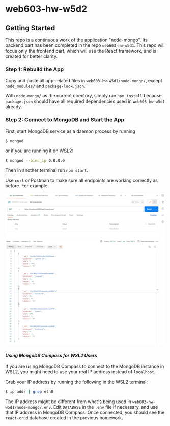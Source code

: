 # web603-hw-w5d2

## Getting Started

This repo is a continuous work of the application "node-mongo". Its backend part has been completed in the repo `web603-hw-w5d1`. This repo will focus only the frontend part, which will use the React framework, and is created for better clarity.

### Step 1: Rebuild the App

Copy and paste all app-related files in `web603-hw-w5d1/node-mongo/`, except `node_modules/` and `package-lock.json`. 

With `node-mongo/` as the current directory, simply run `npm install` because `package.json` should have all required dependencies used in `web603-hw-w5d1` already. 

### Step 2: Connect to MongoDB and Start the App

First, start MongoDB service as a daemon process by running
```bash
$ mongod
```
or if you are running it on WSL2:
```bash
$ mongod --bind_ip 0.0.0.0
```

Then in another terminal run `npm start`. 

Use `curl` or Postman to make sure all endpoints are working correctly as before. For example:

![testing crud](screenshots/crud-test.png)

#### *Using MongoDB Compass for WSL2 Users*

If you are using MongoDB Compass to connect to the MongoDB instance in WSL2, you might need to use your real IP address instead of `localhost`.

Grab your IP address by running the following in the WSL2 terminal:
```bash
$ ip addr | grep eth0
```

The IP address might be different from what's being used in `web603-hw-w5d1/node-mongo/.env`. Edit `DATABASE` in the `.env` file if necessary, and use that IP address in MongoDB Compass. Once connected, you should see the `react-crud` database created in the previous homework.

